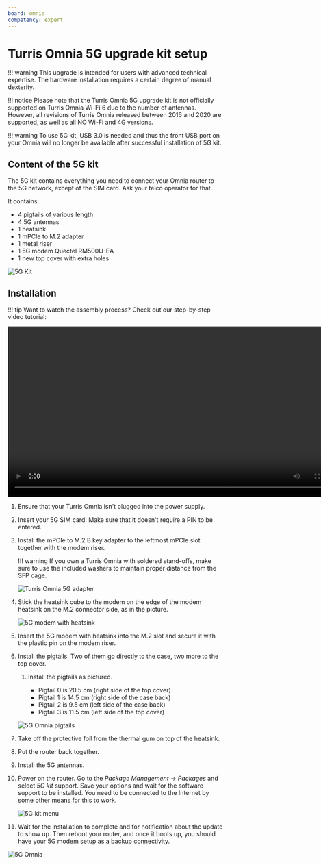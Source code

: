 ```yaml
---
board: omnia
competency: expert
---
```


# Turris Omnia 5G upgrade kit setup

!!! warning
    This upgrade is intended for users with advanced technical expertise.
    The hardware installation requires a certain degree of manual dexterity.

!!! notice
    Please note that the Turris Omnia 5G upgrade kit is not officially
    supported on Turris Omnia Wi-Fi 6 due to the number of antennas. However,
    all revisions of Turris Omnia released between 2016 and 2020 are supported,
    as well as all NO Wi-Fi and 4G versions.

!!! warning
    To use 5G kit, USB 3.0 is needed and thus the front USB port on your Omnia
    will no longer be available after successful installation of 5G kit.

## Content of the 5G kit

The 5G kit contains everything you need to connect your Omnia router to the 5G network,
except of the SIM card. Ask your telco operator for that.

It contains:

* 4 pigtails of various length
* 4 5G antennas
* 1 heatsink
* 1 mPCIe to M.2 adapter
* 1 metal riser
* 1 5G modem Quectel RM500U-EA
* 1 new top cover with extra holes

![5G Kit](5g-kit.jpg)

## Installation

!!! tip
    Want to watch the assembly process?
    Check out our step-by-step video tutorial:
    <video controls width="795" style="margin-top: 1em">
      <source src="https://static.turris.com/docs/omnia/5g-kit.mp4" type="video/mp4">
      <source src="https://static.turris.com/docs/omnia/5g-kit.mpeg" type="video/mpeg">
      <source src="https://static.turris.com/docs/omnia/5g-kit.webm" type="video/webm">
      <track default src="https://static.turris.com/docs/omnia/5g-kit.vtt" kind="captions" srclang="en" label="English">
    </video>

1. Ensure that your Turris Omnia isn't plugged into the power supply.

2. Insert your 5G SIM card. Make sure that it doesn't require a PIN to be entered.

3. Install the mPCIe to M.2 B key adapter to the leftmost mPCIe slot
   together with the modem riser.

    !!! warning
        If you own a Turris Omnia with soldered stand-offs, make sure to use
        the included washers to maintain proper distance from the SFP cage.

    ![Turris Omnia 5G adapter](turris-omnia-5g-reduction.jpg)

4. Stick the heatsink cube to the modem on the edge of the modem heatsink on the
   M.2 connector side, as in the picture.

    ![5G modem with heatsink](5g-modem-heatsink.jpg)

5. Insert the 5G modem with heatsink into the M.2 slot and secure it with the
   plastic pin on the modem riser.

6. Install the pigtails. Two of them go directly to the case, two more to the top cover.

    1. Install the pigtails as pictured.

        * Pigtail 0 is 20.5 cm (right side of the top cover)
        * Pigtail 1 is 14.5 cm (right side of the case back)
        * Pigtail 2 is 9.5 cm (left side of the case back)
        * Pigtail 3 is 11.5 cm (left side of the top cover)

    ![5G Omnia pigtails](5g-omnia-pigtails.jpg)

7. Take off the protective foil from the thermal gum on top of the heatsink.

8. Put the router back together.

9. Install the 5G antennas.

10. Power on the router. Go to the _Package Management_ -> _Packages_ and
    select _5G kit_ support. Save your options and wait for the software
    support to be installed. You need to be connected to the Internet by some
    other means for this to work.

    ![5G kit menu](5g-kit.png)

11. Wait for the installation to complete and for notification about the update to
    show up. Then reboot your router, and once it boots up, you should have your
    5G modem setup as a backup connectivity.

![5G Omnia](5g-omnia.jpg)
